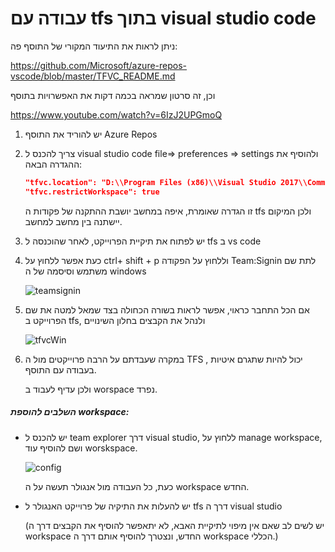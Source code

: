 # עבודה עם tfs בתוך visual studio code

ניתן לראות את התיעוד המקורי של התוסף פה:

https://github.com/Microsoft/azure-repos-vscode/blob/master/TFVC_README.md

וכן, זה סרטון שמראה בכמה דקות את האפשרויות בתוסף

https://www.youtube.com/watch?v=6IzJ2UPGmoQ

1. יש להוריד את התוסף Azure Repos
2. צריך להכנס ל visual studio code file=> preferences => settings ולהוסיף את ההגדרה הבאה:
    ```json
    "tfvc.location": "D:\\Program Files (x86)\\Visual Studio 2017\\Common7\\IDE\\CommonExtensions\\Microsoft\\TeamFoundation\\Team Explorer\\TF.exe",
    "tfvc.restrictWorkspace": true 
    ```
    זו הגדרה שאומרת, איפה במחשב יושבת ההתקנה של פקודות ה tfs ולכן המיקום יישתנה בין מחשב למחשב.
3. יש לפתוח את תיקיית הפרוייקט, לאחר שהוכנסה ל tfs ב vs code
4. כעת אפשר ללחוץ על ctrl+ shift + p וללחוץ על הפקודה Team:Signin לתת שם משתמש וסיסמה של ה windows

      ![teamsignin](../../screenshots/teamsignin.png)

5. אם הכל התחבר כראוי, אפשר לראות בשורה הכחולה בצד שמאל למטה את שם הפרוייקט ב tfs, ולנהל את הקבצים בחלון השינויים

    ![tfvcWin](../../screenshots/tfvcWin.JPG)

6. במקרה שעבדתם על הרבה פרוייקטים מול ה TFS , יכול להיות שתגרם איטיות בעבודה עם התוסף.

    ולכן עדיף לעבוד ב worspace נפרד.

##### השלבים להוספת workspace:
- יש להכנס ל team explorer דרך visual studio, ללחוץ על manage workspace, ושם להוסיף עוד worskspace.

    ![config](../../screenshots/workspace.jpg)
    
    כעת, כל העבודה מול אנגולר תעשה על ה workspace החדש.
- יש להעלות את התיקיה של פרוייקט האנגולר ל tfs דרך ה visual studio

    (יש לשים לב שאם  אין מיפוי לתיקיית האבא, לא יתאפשר להוסיף את הקבצים דרך ה workspace החדש, ונצטרך להוסיף אותם דרך ה workspace הכללי.)